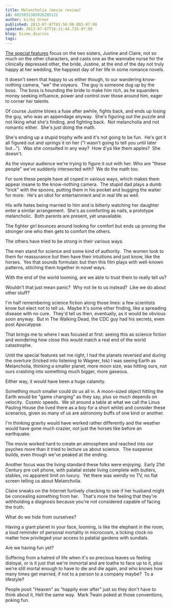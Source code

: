 ```yaml
---
title: Melancholia (movie review)
id: 6023831302026285122
author: Kirby Urner
published: 2013-07-07T01:56:00.003-07:00
updated: 2013-07-07T16:21:44.735-07:00
blog: bizmo_diaries
tags: 
---
```


[The special features](http://www.imdb.com/title/tt1527186/) focus on the two sisters, Justine and Claire, not so much on the other characters, and casts one as the wannabe nurse for the clinically depressed other, the bride, Justine, at the end of the day not truly happy at her wedding, the happiest day of her life in some romance novels.

It doesn't seem that happy to us either though, to our wandering know-nothing camera, "we" the voyeurs.  The guy is someone dug up by the boss.  The boss is hounding the bride to make him rich, as he squanders money seeking influence, power and control over those around him, eager to corner her talents.

Of course Justine blows a fuse after awhile, fights back, and ends up losing the guy, who was an appendage anyway.  She's figuring out the puzzle and not liking what she's finding, and fighting back.  Not melancholia and not romantic either.  She's just doing the math.

She's ending up a stupid trophy wife and it's not going to be fun.  He's got it all figured out and springs it on her ("I wasn't going to tell you until later but...").  Was she consulted in any way?  How d'ya like them apples?  She doesn't.

As the voyeur audience we're trying to figure it out with her. Who are "these people" we've suddenly intersected with?  We do the math too.

For sure these people have all coped in various ways, which makes them appear insane to the know-nothing camera.  The stupid dad plays a dumb "trick" with the spoons, putting them in his pocket and bugging the waiter for more.  He's an idiot for entertainment and in real life as well. 

His wife hates being married to him and is bitterly watching her daughter enter a similar arrangement.  She's as comforting as nails, a prototype melancholic.  Both parents are present, yet unavailable.

The fighter girl bounces around looking for comfort but ends up proving the stronger one who then gets to comfort the others.

The others have tried to be strong in their various ways.

The men stand for science and some kind of authority.  The women look to them for reassurance but then have their intuitions and just know, like the horses.  Yes that sounds formulaic but then this film plays with well-known patterns, stitching them together in novel ways. 

With the end of the world looming, are we able to trust them to really tell us?

Wouldn't that just mean panic?  Why not lie to us instead?  Like we do about other stuff?

I'm half remembering science fiction along those lines: a few scientists know but elect not to tell us.  Maybe it's some other finding, like a spreading disease with no cure.  They'd tell us then, eventually, as it would be obvious soon anyway.  But in The Walking Dead, the CDC guy had his secrets, even post Apocalypse.

That brings me to where I was focused at first: seeing this as science fiction and wondering how close this would match a real end of the world catastrophe.

Until the special features set me right, I had the planets reversed and during the overture (tricked into listening to Wagner, tsk) I was seeing Earth as Melancholia, thinking a smaller planet, more moon size, was hitting ours, not ours crashing into something much bigger, more gaseous.

Either way, it would have been a huge calamity.

Something much smaller could do us all in. A moon-sized object hitting the Earth would be "game changing" as they say, plus so much depends on velocity.  Cosmic speeds.  We sit around a table at what we call the Linus Pauling House (he lived there as a boy for a short while) and consider these scenarios, given so many of us are astronomy buffs of one kind or another.

I'm thinking gravity would have worked rather differently and the weather would have gone much crazier, not just the horses like before an earthquake.

The movie worked hard to create an atmosphere and reached into our psyches more than it tried to lecture us about science.  The suspense builds, even though we've peaked at the ending.

Another focus was the living standard these folks were enjoying.  Early 21st Century pre cell phone, with palatial estate living complete with butlers, stables, no apparent limit on luxury.  Yet there was weirdly no TV, no flat screen telling us about Melancholia.

Claire sneaks on the Internet furtively checking to see if her husband might be concealing something from her.   That's more the feeling that they're withholding a diagnosis because you're not considered capable of facing the truth.

What do we hide from ourselves?

Having a giant planet in your face, looming, is like the elephant in the room, a loud reminder of personal mortality in microcosm, a ticking clock no matter how privileged your access to palatial gardens with sundials.

Are we having fun yet?

Suffering from a hatred of life when it's so precious leaves us feeling disloyal, or is it just that we're immortal and are loathe to face up to it, plus we're still mortal enough to have to die and die again, and who knows how many times get married, if not to a person to a company maybe?  To a lifestyle?

People posit "Heaven" as "happily ever after" just so they don't have to think about it, Hell the same way.  Mark Twain poked at those conventions, poking fun.